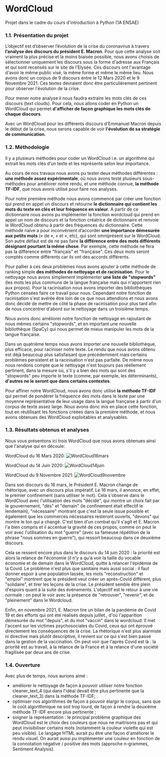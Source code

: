 # WordCloud
Projet dans le cadre du cours d'introduction à Python (1A ENSAE)

### 1.1. Présentation du projet

L’objectif est d’observer l’évolution de la crise du coronavirus à travers **l’analyse des discours du président E. Macron**. Pour que cette analyse soit vraiment la plus précise et la moins biaisée possible, nous avons choisis de sélectionner uniquement les discours sous la forme d'adresse aux Français et qui sont recensés sur le site de l'Elysée. Ces discours ont l'avantage d'avoir le même public visé, la même forme et même le même lieu. Nous avons donc un corpus de 9 discours entre le 12 Mars 2020 et le 9 Novembre 2021. Ces textes devraient donc être particulièrement pertinent pour observer l'évolution de la crise. 

Pour mener notre analyse il nous faudra extraire les mots clés de ces discours (text clouds). Pour cela, nous allons coder en Python un WordCloud qui permet **d'afficher de façon graphique les mots clés de chaque discours**. 

Avec un WordCloud pour les différents discours d'Emmanuel Macron depuis le début de la crise, nous serons capable de voir **l'évolution de sa stratégie de communication**.

### 1.2. Méthodologie

Il y a plusieurs méthodes pour coder un WordCloud i.e. un algorithme qui extrait les mots clés d’un texte et les représente selon leur importance.

Au cours de nos travaux nous avons pu tester deux méthodes différentes : **une méthode assez expérimentale**, où nous avons testé plusieurs sous-méthodes pour améliorer notre rendu, et une méthode connue, **la méthode TF-IDF**, que nous avons utilisé pour faire nos analyses. 

Pour notre première méthode nous avons commencé par créer une fonction qui prend en appel un discours et retourne **le dictionnaire qui contient les mots du texte en clés et leur fréquence en valeur**. A partir de ce dictionnaire nous avons pu implémenter la fonction wordcloud qui prend en appel un nom de discours et la fonction créatrice de dictionnaire et renvoie le WordCloud obtenu à partir des fréquences du dictionnaire. Cette méthode naïve a pour inconvénient d’accorder **une importance démesurée aux petits mots** (« de », « et », etc), qui sont omniprésent sur le WordCloud. Son autre défaut est de ne pas faire **la différence entre des mots différents désignant pourtant la même chose**. Par exemple, cette méthode ne fera pas la différence entre "français" et "française". Ces deux mots seront comptés comme différents car ils ont des accords différents. 

Pour pallier à ces deux problèmes nous avons ajouter à cette méthode de ranking simple **des méthodes de nettoyage et de racinisation**. Pour le nettoyage nous avons simplement implémenter **une liste de "stopwords"** (les mots les plus communs de la langue française mais qui n'apportent rien aux propos). Pour la racinisation nous avons importer des bibliothèques Python censées faire ce travail pour nous. Cependant notre fonction de racinisation s'est avérée être loin de ce que nous attendions et nous avons donc décidé  de mettre de côté la phase de racinisation pour plus tard afin de nous concentrer d'abord sur le nettoyage dans un troisième temps.

Nous avons donc améliorer notre fonction de nettoyage en rajoutant de nous mêmes certains "stopwords", et en important une nouvelle bibliothèque (SpaCy) qui nous permet de mieux manipuler les mots de la langue française. 

Dans un quatrième temps nous avons importer une nouvelle bibliothèque, plus efficace, pour raciniser notre texte. Le rendu que nous avons obtenu est déjà beaucoup plus satisfaisant que précédemment mais certains problèmes persistent et la racinisation n'est pas parfaite. De même nous nous rendons compte que le nettoyage n'est toujours pas réellement pertinent, dans la mesure où, s'il y a bien des mots qui sont des "stopwords" peu importe le texte (comme, par exemple, les déterminants), **d'autres ne le seront que dans certains contextes**. 

Pour affiner notre WordCloud, nous avons donc utilisé **la méthode TF-IDF** qui permet de pondérer la fréquence des mots dans le texte par une moyenne représentative de leur usage dans la langue française à partir d'un corpus de texte assez large. Nous avons donc mis en place cette fonction, tout en réutilisant les fonctions créées dans la première méthode, et nous avons obtenues des WordCloud exploitables et analysables. 

### 1.3. Résultats obtenus et analyses

Nous vous présentons ici trois WordCloud que nous avons obtenues ainsi que l'analyse qui en découle: 

WordCloud du 16 Mars 2020: 
![WordCloud16mars](https://user-images.githubusercontent.com/95186190/169292557-5c5c320f-719d-43bc-8ba2-32c7c1748d99.png)

WordCloud du 14 Juin 2020:
![WordCloud14juin](https://user-images.githubusercontent.com/95186190/169292614-0a4a0117-3048-4d51-9c99-d03093971648.png)

WordCloud du 9 Novembre 2021:
![WordCloud9novembre](https://user-images.githubusercontent.com/95186190/169292650-13017977-8b0a-4a13-9fde-4ea2a58e02cf.png)

Dans son discours du 16 mars, le Président E. Macron change de rhétorique, avec un discours plus impératif. Le 16 mars, il annonce, en effet, le premier confinement (sans utiliser le mot). Cela s'observe dans le WordCloud avec l'utilisation des mots "décidé", qui montre un choix fait par le gouvernement, "dès" et "demain" (le confinement était effectif le lendemain), "nécessaire" montrant que c'est la seule issue possible et également que les commerces nécessaires resteront ouverts, "devons" qui montre le ton qui a changé. C'est bien d'un combat qu'il s'agit et E. Macron l'a bien compris et il accentue la gravité de ces propos, comme on peut le voir avec l'utilisation du mot "guerre" (avec sa fameuse répétition de la phrase "nous sommes en guerre"), qui ressort beaucoup dans ce deuxième discours.


Cela se ressent encore plus dans le discours du 14 juin 2020 : la priorité est alors la relance de l'économie (il n'y a qu'à voir la taille du vocable économie et de demain dans le WordCloud, quitte à relancer l'épidémie de la Covid. Le problème n'est plus que sanitaire mais aussi social : il faut donner espoir à une population lassée, les mots "reconstruction" et "emploi" montrent que le président veut créer un après-Covid différent, plus "solidaire", et tirer les leçons de la crise. Le président semble être plein d'espoirs quant à la suite des évènements. L'objectif est le retour à une vie normale : on peut le voir avec la présence de "retrouver", "revenir", et de "pleinement" dans le Wordcloud.


Enfin, en novembre 2021, E. Macron tire un bilan de la pandémie de Covid 19 et des efforts qui ont été réalisés depuis juillet., d'où l'apparition démesurée du mot "depuis", et du mot "vaccin" dans le wordcloud. Il met l'accent sur les victimes psychosociales du Covid, ceux qui ont éprouvé directement les conséquences de la crise. La rhétorique n'est plus alarmiste ni directive mais plutôt descriptive, il revient sur ce qui s'est bien passé dans la gestion de la vaccination. On peut voir que l'après Covid est là : la priorité est au travail, à la relance de la France et à la relance d'une société fragilisée par deux ans de crise.



### 1.4. Ouverture

Avec plus de temps, nous aurions aimé :
- améliorer le nettoyage de façon à pouvoir utiliser notre fonction cleaner_text_4 (qui dans l'idéal devait être plus pertinente que la cleaner_text_3) dans la méthode TF-IDF;
- optimiser nos algorithmes de façon à pouvoir élargir le corpus, sans que le coût algorithmique ne soit trop lourd, de façon à rendre la deuxième méthode TF-IDF encore plus pertinente ;
- soigner la représentation : le principal problème graphique des WordCloud est le choix des couleurs que nous ne maitrisons pas et qui peut invisibiliser certains mots (notamment la couleur violette qui est peu visible). Le langage HTML aurait pu être une façon d'améliorer le rendu visuel. On aurait aussi pu implémenter une couleur en fonction de la connotation négative / positive des mots (approche n-grammes, Sentiment Analysis).
